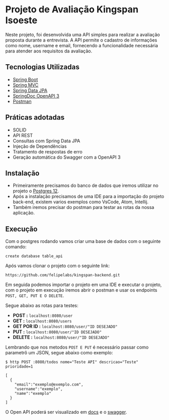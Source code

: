 # Projeto de Avaliação Kingspan Isoeste

Neste projeto, foi desenvolvida uma API simples para realizar a avaliação proposta durante a entrevista. 
A API permite o cadastro de informações como nome, username e email, fornecendo a funcionalidade necessária para atender aos requisitos da avaliação.

## Tecnologias Utilizadas

- [Spring Boot](https://spring.io/projects/spring-boot)
- [Spring MVC](https://docs.spring.io/spring-framework/reference/web/webmvc.html)
- [Spring Data JPA](https://spring.io/projects/spring-data-jpa)
- [SpringDoc OpenAPI 3](https://springdoc.org/v2/#spring-webflux-support)
- [Postman](https://www.postman.com/)

## Práticas adotadas

- SOLID
- API REST
- Consultas com Spring Data JPA
- Injeção de Dependências
- Tratamento de respostas de erro
- Geração automática do Swagger com a OpenAPI 3

## Instalação

- Primeiramente precisamos do banco de dados que iremos utilizar no projeto o [Postgres 12](https://www.enterprisedb.com/downloads/postgres-postgresql-downloads).
- Após a instalação precisamos de uma IDE para a importação do projeto back-end, existem varios exemplos como VsCode, Atom, Intellij.
- Também iremos precisar do postman para testar as rotas da nossa aplicação.

## Execução

Com o postgres rodando vamos criar uma base de dados com o seguinte comando:
```
create database table_api
```
Após vamos clonar o projeto com o seguinte link:

```
https://github.com/felipelabs/kingspan-backend.git
```
Em seguida podemos importar o projeto em uma IDE e executar o projeto, com o projeto em execução
iremos abrir o postman e usar os endpoints `POST, GET, PUT E O DELETE`.

Segue abaixo as rotas para testes:

- **POST :** `localhost:8080/user`
- **GET :** `localhost:8080/users`
- **GET POR ID :** `localhost:8080/user/"ID DESEJADO"`
- **PUT :** `localhost:8080/user/"ID DESEJADO"`
- **DELETE :** `localhost:8080/user/"ID DESEJADO"`

Lembrando que nos metodos `POST E PUT` é necessário passar como parametrô um JSON, segue abaixo como exemplo:

```
$ http POST :8080/todos nome="Teste API" descricao="Teste" prioridade=1

[
  {
    "email":"exemplo@exemplo.com",
    "username":"exemplo",
    "name":"exemplo"
  }
]
```

O Open API poderá ser visualizado em [docs](http://localhost:8080/docs) e o [swagger](http://localhost:8080/swagger-ui/index.html).
